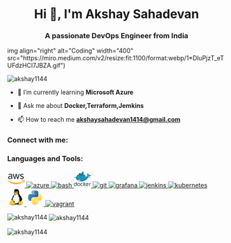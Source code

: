 <h1 align="center">Hi 👋, I'm Akshay Sahadevan</h1>
<h3 align="center">A passionate DevOps Engineer from India</h3>
img align="right" alt="Coding" width="400" src="https://miro.medium.com/v2/resize:fit:1100/format:webp/1*DluPjzT_eTUFdzHCI7JBZA.gif")


<p align="left"> <img src="https://komarev.com/ghpvc/?username=akshay1144&label=Profile%20views&color=0e75b6&style=flat" alt="akshay1144" /> </p>

- 🌱 I’m currently learning **Microsoft Azure**

- 💬 Ask me about **Docker,Terraform,Jemkins**

- 📫 How to reach me **akshaysahadevan1414@gmail.com**

<h3 align="left">Connect with me:</h3>
<p align="left">
</p>

<h3 align="left">Languages and Tools:</h3>
<p align="left"> <a href="https://aws.amazon.com" target="_blank" rel="noreferrer"> <img src="https://raw.githubusercontent.com/devicons/devicon/master/icons/amazonwebservices/amazonwebservices-original-wordmark.svg" alt="aws" width="40" height="40"/> </a> <a href="https://azure.microsoft.com/en-in/" target="_blank" rel="noreferrer"> <img src="https://www.vectorlogo.zone/logos/microsoft_azure/microsoft_azure-icon.svg" alt="azure" width="40" height="40"/> </a> <a href="https://www.gnu.org/software/bash/" target="_blank" rel="noreferrer"> <img src="https://www.vectorlogo.zone/logos/gnu_bash/gnu_bash-icon.svg" alt="bash" width="40" height="40"/> </a> <a href="https://www.docker.com/" target="_blank" rel="noreferrer"> <img src="https://raw.githubusercontent.com/devicons/devicon/master/icons/docker/docker-original-wordmark.svg" alt="docker" width="40" height="40"/> </a> <a href="https://git-scm.com/" target="_blank" rel="noreferrer"> <img src="https://www.vectorlogo.zone/logos/git-scm/git-scm-icon.svg" alt="git" width="40" height="40"/> </a> <a href="https://grafana.com" target="_blank" rel="noreferrer"> <img src="https://www.vectorlogo.zone/logos/grafana/grafana-icon.svg" alt="grafana" width="40" height="40"/> </a> <a href="https://www.jenkins.io" target="_blank" rel="noreferrer"> <img src="https://www.vectorlogo.zone/logos/jenkins/jenkins-icon.svg" alt="jenkins" width="40" height="40"/> </a> <a href="https://kubernetes.io" target="_blank" rel="noreferrer"> <img src="https://www.vectorlogo.zone/logos/kubernetes/kubernetes-icon.svg" alt="kubernetes" width="40" height="40"/> </a> <a href="https://www.linux.org/" target="_blank" rel="noreferrer"> <img src="https://raw.githubusercontent.com/devicons/devicon/master/icons/linux/linux-original.svg" alt="linux" width="40" height="40"/> </a> <a href="https://www.python.org" target="_blank" rel="noreferrer"> <img src="https://raw.githubusercontent.com/devicons/devicon/master/icons/python/python-original.svg" alt="python" width="40" height="40"/> </a> <a href="https://www.vagrantup.com/" target="_blank" rel="noreferrer"> <img src="https://www.vectorlogo.zone/logos/vagrantup/vagrantup-icon.svg" alt="vagrant" width="40" height="40"/> </a> </p>

<p><img align="left" src="https://github-readme-stats.vercel.app/api/top-langs?username=akshay1144&show_icons=true&locale=en&layout=compact" alt="akshay1144" /></p>

<p>&nbsp;<img align="center" src="https://github-readme-stats.vercel.app/api?username=akshay1144&show_icons=true&locale=en" alt="akshay1144" /></p>

<p><img align="center" src="https://github-readme-streak-stats.herokuapp.com/?user=akshay1144&" alt="akshay1144" /></p>

